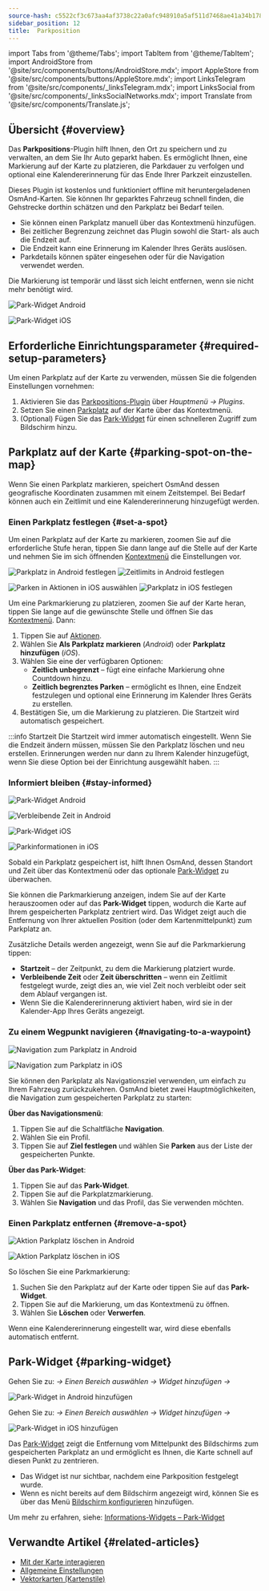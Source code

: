 ```yaml
---
source-hash: c5522cf3c673aa4af3738c22a0afc948910a5af511d7468ae41a34b1784474ea
sidebar_position: 12
title:  Parkposition
---
```

import Tabs from '@theme/Tabs';
import TabItem from '@theme/TabItem';
import AndroidStore from '@site/src/components/buttons/AndroidStore.mdx';
import AppleStore from '@site/src/components/buttons/AppleStore.mdx';
import LinksTelegram from '@site/src/components/_linksTelegram.mdx';
import LinksSocial from '@site/src/components/_linksSocialNetworks.mdx';
import Translate from '@site/src/components/Translate.js';



## Übersicht {#overview}

Das **Parkpositions**-Plugin hilft Ihnen, den Ort zu speichern und zu verwalten, an dem Sie Ihr Auto geparkt haben. Es ermöglicht Ihnen, eine Markierung auf der Karte zu platzieren, die Parkdauer zu verfolgen und optional eine Kalendererinnerung für das Ende Ihrer Parkzeit einzustellen.

Dieses Plugin ist kostenlos und funktioniert offline mit heruntergeladenen OsmAnd-Karten. Sie können Ihr geparktes Fahrzeug schnell finden, die Gehstrecke dorthin schätzen und den Parkplatz bei Bedarf teilen.

- Sie können einen Parkplatz manuell über das Kontextmenü hinzufügen.
- Bei zeitlicher Begrenzung zeichnet das Plugin sowohl die Start- als auch die Endzeit auf.
- Die Endzeit kann eine Erinnerung im Kalender Ihres Geräts auslösen.
- Parkdetails können später eingesehen oder für die Navigation verwendet werden.

Die Markierung ist temporär und lässt sich leicht entfernen, wenn sie nicht mehr benötigt wird.

<Tabs groupId="operating-systems" queryString="current-os">

<TabItem value="android" label="Android">

![Park-Widget Android](@site/static/img/plugins/parking/parking_widget_android.png)

</TabItem>

<TabItem value="ios" label="iOS">

![Park-Widget iOS](@site/static/img/plugins/parking/parking_widget_ios.png)

</TabItem>

</Tabs>


## Erforderliche Einrichtungsparameter {#required-setup-parameters}

Um einen Parkplatz auf der Karte zu verwenden, müssen Sie die folgenden Einstellungen vornehmen:

1. Aktivieren Sie das [Parkpositions-Plugin](../plugins/index.md#enable--disable) über *Hauptmenü → Plugins*.
2. Setzen Sie einen [Parkplatz](#set-a-spot) auf der Karte über das Kontextmenü.
3. (Optional) Fügen Sie das [Park-Widget](#parking-widget) für einen schnelleren Zugriff zum Bildschirm hinzu.


## Parkplatz auf der Karte {#parking-spot-on-the-map}

Wenn Sie einen Parkplatz markieren, speichert OsmAnd dessen geografische Koordinaten zusammen mit einem Zeitstempel. Bei Bedarf können auch ein Zeitlimit und eine Kalendererinnerung hinzugefügt werden.


### Einen Parkplatz festlegen {#set-a-spot}

Um einen Parkplatz auf der Karte zu markieren, zoomen Sie auf die erforderliche Stufe heran, tippen Sie dann lange auf die Stelle auf der Karte und nehmen Sie im sich öffnenden [Kontextmenü](../map/map-context-menu.md) die Einstellungen vor.

<Tabs groupId="operating-systems" queryString="current-os">

<TabItem value="android" label="Android">

![Parkplatz in Android festlegen](@site/static/img/plugins/parking/and_set_p_point_limit.png) ![Zeitlimits in Android festlegen](@site/static/img/plugins/parking/and_set_p_point4_.png)

</TabItem>

<TabItem value="ios" label="iOS">

![Parken in Aktionen in iOS auswählen](@site/static/img/plugins/parking/ios_set_p_point2.png)  ![Parkplatz in iOS festlegen](@site/static/img/plugins/parking/ios_set_p_point3_-2.png)

</TabItem>

</Tabs>

Um eine Parkmarkierung zu platzieren, zoomen Sie auf der Karte heran, tippen Sie lange auf die gewünschte Stelle und öffnen Sie das [Kontextmenü](../map/map-context-menu.md). Dann:

1. Tippen Sie auf [Aktionen](../map/map-context-menu#actions).
2. Wählen Sie **Als Parkplatz markieren** (*Android*) oder **Parkplatz hinzufügen** (*iOS*).
3. Wählen Sie eine der verfügbaren Optionen:
   - **Zeitlich unbegrenzt** – fügt eine einfache Markierung ohne Countdown hinzu.
   - **Zeitlich begrenztes Parken** – ermöglicht es Ihnen, eine Endzeit festzulegen und optional eine Erinnerung im Kalender Ihres Geräts zu erstellen.
4. Bestätigen Sie, um die Markierung zu platzieren. Die Startzeit wird automatisch gespeichert.

:::info Startzeit
Die Startzeit wird immer automatisch eingestellt. Wenn Sie die Endzeit ändern müssen, müssen Sie den Parkplatz löschen und neu erstellen. Erinnerungen werden nur dann zu Ihrem Kalender hinzugefügt, wenn Sie diese Option bei der Einrichtung ausgewählt haben.
:::


### Informiert bleiben {#stay-informed}

<Tabs groupId="operating-systems" queryString="current-os">

<TabItem value="android" label="Android">

![Park-Widget Android](@site/static/img/plugins/parking/parking_widget_android.png)

![Verbleibende Zeit in Android](@site/static/img/plugins/parking/and_parking_info_left.png)

</TabItem>

<TabItem value="ios" label="iOS">

![Park-Widget iOS](@site/static/img/plugins/parking/parking_widget_ios.png)

![Parkinformationen in iOS](@site/static/img/plugins/parking/ios_parking_info.png)


</TabItem>

</Tabs>

Sobald ein Parkplatz gespeichert ist, hilft Ihnen OsmAnd, dessen Standort und Zeit über das Kontextmenü oder das optionale [Park-Widget](#parking-widget) zu überwachen.

Sie können die Parkmarkierung anzeigen, indem Sie auf der Karte herauszoomen oder auf das **Park-Widget** tippen, wodurch die Karte auf Ihrem gespeicherten Parkplatz zentriert wird. Das Widget zeigt auch die Entfernung von Ihrer aktuellen Position (oder dem Kartenmittelpunkt) zum Parkplatz an.

Zusätzliche Details werden angezeigt, wenn Sie auf die Parkmarkierung tippen:

- **Startzeit** – der Zeitpunkt, zu dem die Markierung platziert wurde.
- **Verbleibende Zeit** oder **Zeit überschritten** – wenn ein Zeitlimit festgelegt wurde, zeigt dies an, wie viel Zeit noch verbleibt oder seit dem Ablauf vergangen ist.
- Wenn Sie die Kalendererinnerung aktiviert haben, wird sie in der Kalender-App Ihres Geräts angezeigt.


### Zu einem Wegpunkt navigieren {#navigating-to-a-waypoint}

<Tabs groupId="operating-systems" queryString="current-os">

<TabItem value="android" label="Android">

![Navigation zum Parkplatz in Android](@site/static/img/plugins/parking/and_navigating_to_parking.png)

</TabItem>

<TabItem value="ios" label="iOS">

![Navigation zum Parkplatz in iOS](@site/static/img/plugins/parking/ios_going_to_parking.png)

</TabItem>

</Tabs>

Sie können den Parkplatz als Navigationsziel verwenden, um einfach zu Ihrem Fahrzeug zurückzukehren. OsmAnd bietet zwei Hauptmöglichkeiten, die Navigation zum gespeicherten Parkplatz zu starten:

**Über das Navigationsmenü**:

  1. Tippen Sie auf die Schaltfläche **Navigation**.
  2. Wählen Sie ein Profil.
  3. Tippen Sie auf **Ziel festlegen** und wählen Sie **Parken** aus der Liste der gespeicherten Punkte.

**Über das Park-Widget**:

  1. Tippen Sie auf das **Park-Widget**.
  2. Tippen Sie auf die Parkplatzmarkierung.
  3. Wählen Sie **Navigation** und das Profil, das Sie verwenden möchten.


### Einen Parkplatz entfernen {#remove-a-spot}

<Tabs groupId="operating-systems" queryString="current-os">

<TabItem value="android" label="Android">

![Aktion Parkplatz löschen in Android](@site/static/img/map/context_menu_limited_parking.png)

</TabItem>

<TabItem value="ios" label="iOS">

<!-- ![Action Delete Parking in Android](@site/static/img/map/context_menu_limited_parking.png) -->
  
![Aktion Parkplatz löschen in iOS](@site/static/img/map/context_menu_limited_parking_ios.png)

</TabItem>

</Tabs>

So löschen Sie eine Parkmarkierung:

1. Suchen Sie den Parkplatz auf der Karte oder tippen Sie auf das **Park-Widget**.
2. Tippen Sie auf die Markierung, um das Kontextmenü zu öffnen.
3. Wählen Sie **Löschen** oder **Verwerfen**.

Wenn eine Kalendererinnerung eingestellt war, wird diese ebenfalls automatisch entfernt.


## Park-Widget {#parking-widget}

<Tabs groupId="operating-systems" queryString="current-os">

<TabItem value="android" label="Android">

Gehen Sie zu: *<Translate android="true" ids="shared_string_menu,map_widget_config"/> → Einen Bereich auswählen → Widget hinzufügen → <Translate android="true" ids="map_widget_parking"/>*

![Park-Widget in Android hinzufügen](@site/static/img/plugins/parking/and_adding_parking_widget_andr.png)

</TabItem>

<TabItem value="ios" label="iOS">

Gehen Sie zu: *<Translate ios="true" ids="shared_string_menu,layer_map_appearance"/> → Einen Bereich auswählen → Widget hinzufügen → <Translate ios="true" ids="parking_place"/>*

![Park-Widget in iOS hinzufügen](@site/static/img/plugins/parking/ios_adding_parking_widget-2.png)

</TabItem>

</Tabs>

Das [Park-Widget](../widgets/info-widgets.md#parking-widget) zeigt die Entfernung vom Mittelpunkt des Bildschirms zum gespeicherten Parkplatz an und ermöglicht es Ihnen, die Karte schnell auf diesen Punkt zu zentrieren.

- Das Widget ist nur sichtbar, nachdem eine Parkposition festgelegt wurde.
- Wenn es nicht bereits auf dem Bildschirm angezeigt wird, können Sie es über das Menü [Bildschirm konfigurieren](../widgets/configure-screen.md) hinzufügen.

Um mehr zu erfahren, siehe: [Informations-Widgets – Park-Widget](https://osmand.net/docs/user/widgets/info-widgets#parking-widget)


## Verwandte Artikel {#related-articles}

- [Mit der Karte interagieren](../../user/map/interact-with-map.md)
- [Allgemeine Einstellungen](../../user/personal/global-settings.md)
- [Vektorkarten (Kartenstile)](../../user/map/vector-maps.md)